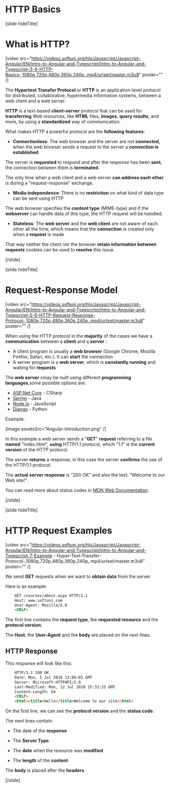 # HTTP Basics

[slide hideTitle]

# What is HTTP?

[video src="https://videos.softuni.org/hls/Javascript/Javascript-Angular/EN/Intro-to-Angular-and-Typescript/Intro-to-Angular-and-Typescript-3-4-HTTP-Basics-,1080p,720p,480p,360p,240p,.mp4/urlset/master.m3u8" poster="" /]

The **Hypertext Transfer Protocol** or **HTTP** is an application-level protocol for distributed, collaborative, hypermedia information systems, between a web client and a web server.

**HTTP** is a text-based **client-server** protocol that can be used for **transferring** Web resources, like **HTML** files, **images**, **query results**, and more, by using a **standardized** way of communication. 

What makes HTTP a powerful protocol are the **following features**:

- **Connectionless**: The web browser and the server are not **connected**, when the web browser sends a request to the server a **connection is established**

The server is **requested** to respond and after the response has been **sent**, the connection between them is **terminated**. 

The only time when a web client and a web server **can address each other** is during a "request-response" exchange.

- **Media independence**: There is no **restriction** on what kind of data type can be sent using HTTP


The web browser specifies the **content type** (MIME-type) and if the **webserver** can handle data of this type, the HTTP request will be handled.

- **Stateless**: The **web server** and the **web client** are not aware of each other all the time, which means that the **connection** is created only when a **request** is made

That way neither the client nor the browser **retain information between requests** cookies can be used to **resolve** this issue.

[/slide]

[slide hideTitle]

# Request-Response Model

[video src="https://videos.softuni.org/hls/Javascript/Javascript-Angular/EN/Intro-to-Angular-and-Typescript/Intro-to-Angular-and-Typescript-5-6-HTTP-Request-Response-Protocol-,1080p,720p,480p,360p,240p,.mp4/urlset/master.m3u8" poster="" /]

When using the HTTP protocol in the **majority** of the cases we have a **communication** between a **client** and a **server** :

- A client program is usually a **web browser** (Google Chrome, Mozilla Firefox, Safari, etc.). It can **start** the connection
- A server program is a **web server**, which is **constantly running** and waiting for **requests**

The **web server** cmay be nuilt using different **programming languages**,some possible options are:
   - [ASP.Net Core](https://dotnet.microsoft.com/learn/aspnet/what-is-aspnet-core) - CSharp
   - [Spring](https://spring.io/) - Java
   - [Node.js](https://nodejs.org/en/about/) - JavaScript
   - [Django](https://www.djangoproject.com/) - Python

Example:

[image assetsSrc="Angular-Introduction.png" /]

In this example a web server sends a "**GET**" **request** referring to a file **named** "index.html", **using** HTTP/1.1 protocol, which "1.1" is the **current version** of the HTTP protocol.

The server **returns** a response, in this case the server **confirms** the use of the HTTP/1.1 protocol.

The **actual server response** is "200 OK" and also the text: "Welcome to our Web site!".

You can read more about status codes in [MDN Web Documentation](https://developer.mozilla.org/en-US/docs/Web/HTTP/Status).

[/slide]

[slide hideTitle]

# HTTP Request Examples

[video src="https://videos.softuni.org/hls/Javascript/Javascript-Angular/EN/Intro-to-Angular-and-Typescript/Intro-to-Angular-and-Typescript-7-Example - Hyper-Text-Transfer-Protocol-,1080p,720p,480p,360p,240p,.mp4/urlset/master.m3u8" poster="" /]

We send **GET** requests when we want to **obtain data** from the server.

Here is an example:

```html
    GET /courses/about.aspx HTTP/1.1
    Host: www.softuni.com
    User-Agent: Mozilla/5.0
    <CRLF>
```

The first line contains the **request type**, the **requested resource** and the **protocol version**.

The **Host**, the **User-Agent** and the **body** are placed on the next lines.

## HTTP Response

This response will look like this:

```html
    HTTP/1.1 200 OK
    Date: Mon, 5 Jul 2019 13:09:03 GMT
    Server: Microsoft-HTTPAPI/2.0
    Last-Modified: Mon, 12 Jul 2010 15:33:23 GMT
    Content-Length: 54
    <CRLF>
    <html><title>Hello</title>Welcome to our site</html>
```

On the first line, we can see the **protocol version** and the **status code**.

The next lines contain:

-  The date of the **response**

-  The **Server Type**

-  The **date** when the resource was **modified**

-  The **length** of the **content**

The **body** is placed after the **headers**.

[/slide]

